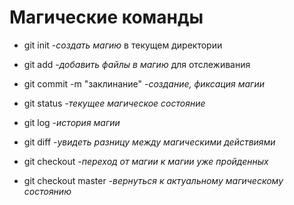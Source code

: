 # Магические команды #

* git init -*создать магию*  в 
текущем директории

* git add -*добавить файлы в магию* для отслеживания

* git commit -m "заклинание" -*создание, фиксация магии*
* git status -*текущее магическое состояние*
* git log -*история магии*
* git diff -*увидеть разницу между магическими действиями*
* git checkout -*переход от магии к магии уже пройденных*
* git checkout master -*вернуться к актуальному магическому состоянию*

